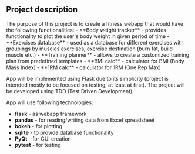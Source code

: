 <h2>Project description</h2>
The purpose of this project is to create a fitness webapp that would have the following functionalities:
- **Body weight tracker** - provides functionality to plot the user's body weight in given period of time
- **Exercises database** - used as a database for different exercises with groupings by muscles exercises, exercise destination (burn fat, build muscle etc.)
- **Training planner** - allows to create a customized training plan from predefined templates
- **BMI calc** - calculator for BMI (Body Mass Index)
- **1RM calc** - calculator for 1RM (One Rep Max)

App will be implemented using Flask due to its simplicity (project is intended mostly to be focused on testing, at least at first).
The project will be developed using TDD (Test Driven Development).

App will use following technologies:
- **flask** - as webapp framework
- **pandas** - for reading/writing data from Excel spreadsheet
- **bokeh** - for plotting
- **sqlite** - to provide database functionality
- **PyQt** - for GUI creation
- **pytest** - for testing

